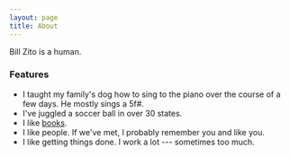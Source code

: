 ```yaml
---
layout: page
title: About
---
```


Bill Zito is a human.

### Features

- I taught my family's dog how to sing to the piano over the course of a few days. He mostly sings a 5f#.
- I've juggled a soccer ball in over 30 states.
- I like [books](https://www.goodreads.com/review/list/107138592-bill-zito?order=d&ref=nav_mybooks&shelf=read&sort=rating).
- I like people. If we've met, I probably remember you and like you.
- I like getting things done. I work a lot --- sometimes too much.
